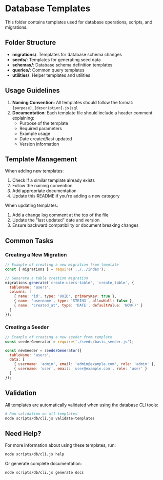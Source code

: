 # Database Templates

This folder contains templates used for database operations, scripts, and migrations.

## Folder Structure

- **migrations/**: Templates for database schema changes
- **seeds/**: Templates for generating seed data
- **schemas/**: Database schema definition templates
- **queries/**: Common query templates
- **utilities/**: Helper templates and utilities

## Usage Guidelines

1. **Naming Convention**: All templates should follow the format: `[purpose]_[description].js|sql`
2. **Documentation**: Each template file should include a header comment explaining:
   - Purpose of the template
   - Required parameters
   - Example usage
   - Date created/last updated
   - Version information

## Template Management

When adding new templates:
1. Check if a similar template already exists
2. Follow the naming convention
3. Add appropriate documentation
4. Update this README if you're adding a new category

When updating templates:
1. Add a change log comment at the top of the file
2. Update the "last updated" date and version
3. Ensure backward compatibility or document breaking changes

## Common Tasks

### Creating a New Migration

```js
// Example of creating a new migration from template
const { migrations } = require('../../index');

// Generate a table creation migration
migrations.generate('create-users-table', 'create_table', {
  tableName: 'users',
  columns: [
    { name: 'id', type: 'UUID', primaryKey: true },
    { name: 'username', type: 'STRING', allowNull: false },
    { name: 'created_at', type: 'DATE', defaultValue: 'NOW()' }
  ]
});
```

### Creating a Seeder

```js
// Example of creating a new seeder from template
const seederGenerator = require('./seeds/basic_seeder.js');

const newSeeder = seederGenerator({
  tableName: 'users',
  data: [
    { username: 'admin', email: 'admin@example.com', role: 'admin' },
    { username: 'user', email: 'user@example.com', role: 'user' }
  ]
});
```

## Validation

All templates are automatically validated when using the database CLI tools:

```bash
# Run validation on all templates
node scripts/db/cli.js validate-templates
```

## Need Help?

For more information about using these templates, run:

```bash
node scripts/db/cli.js help
```

Or generate complete documentation:

```bash
node scripts/db/cli.js generate docs
```
